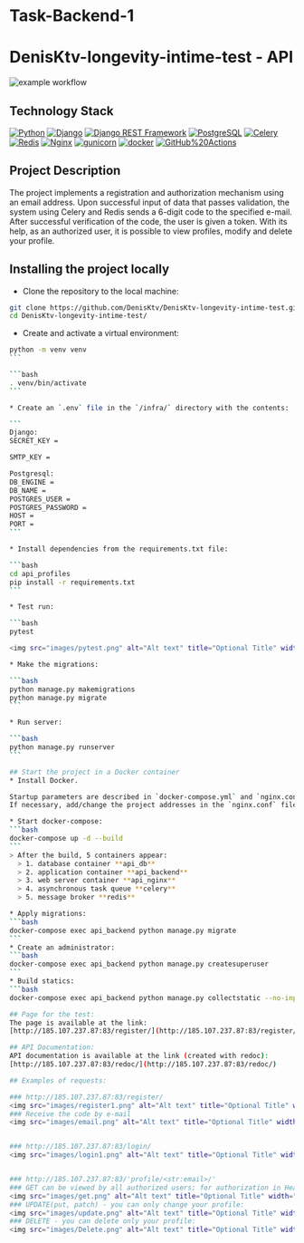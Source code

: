 # Task-Backend-1
# DenisKtv-longevity-intime-test - API

![example workflow](https://github.com/DenisKtv/DenisKtv-longevity-intime-test/actions/workflows/main.yml/badge.svg)  

## Technology Stack

[![Python](https://img.shields.io/badge/-Python-464646?style=flat-square&logo=Python)](https://www.python.org/)
[![Django](https://img.shields.io/badge/-Django-464646?style=flat-square&logo=Django)](https://www.djangoproject.com/)
[![Django REST Framework](https://img.shields.io/badge/-Django%20REST%20Framework-464646?style=flat-square&logo=django)](https://www.django-rest-framework.org/)
[![PostgreSQL](https://img.shields.io/badge/-PostgreSQL-464646?style=flat-square&logo=PostgreSQL)](https://www.postgresql.org/)
[![Celery](https://img.shields.io/badge/-Celery-464646?style=flat-square&logo=celery)](https://celeryproject.org/)
[![Redis](https://img.shields.io/badge/-Redis-464646?style=flat-square&logo=redis)](https://redis.io/)
[![Nginx](https://img.shields.io/badge/-NGINX-464646?style=flat-square&logo=NGINX)](https://nginx.org/ru/)
[![gunicorn](https://img.shields.io/badge/-gunicorn-464646?style=flat-square&logo=gunicorn)](https://gunicorn.org/)
[![docker](https://img.shields.io/badge/-Docker-464646?style=flat-square&logo=docker)](https://www.docker.com/)
[![GitHub%20Actions](https://img.shields.io/badge/-GitHub%20Actions-464646?style=flat-square&logo=GitHub%20actions)](https://github.com/features/actions)

## Project Description

The project implements a registration and authorization mechanism using an email address. Upon successful input of data that passes validation, the system using Celery and Redis sends a 6-digit code to the specified e-mail. After successful verification of the code, the user is given a token. With its help, as an authorized user, it is possible to view profiles, modify and delete your profile.

## Installing the project locally

* Clone the repository to the local machine:
```bash
git clone https://github.com/DenisKtv/DenisKtv-longevity-intime-test.git
cd DenisKtv-longevity-intime-test/
```

* Create and activate a virtual environment:

````bash
python -m venv venv
```

```bash
. venv/bin/activate
```

* Create an `.env` file in the `/infra/` directory with the contents:

```
Django:
SECRET_KEY = 

SMTP_KEY =

Postgresql:
DB_ENGINE = 
DB_NAME = 
POSTGRES_USER = 
POSTGRES_PASSWORD = 
HOST = 
PORT = 
```

* Install dependencies from the requirements.txt file:

```bash
cd api_profiles
pip install -r requirements.txt
```

* Test run:

```bash
pytest

<img src="images/pytest.png" alt="Alt text" title="Optional Title" width="300" />

* Make the migrations:

```bash
python manage.py makemigrations
python manage.py migrate
```

* Run server:

```bash
python manage.py runserver
```

## Start the project in a Docker container
* Install Docker.

Startup parameters are described in `docker-compose.yml` and `nginx.conf` files which are located in `infra/` directory.  
If necessary, add/change the project addresses in the `nginx.conf` file

* Start docker-compose:
```bash
docker-compose up -d --build
```  
> After the build, 5 containers appear:
  > 1. database container **api_db**
  > 2. application container **api_backend**
  > 3. web server container **api_nginx**
  > 4. asynchronous task queue **celery**
  > 5. message broker **redis**

* Apply migrations:
```bash
docker-compose exec api_backend python manage.py migrate
```
* Create an administrator:
```bash
docker-compose exec api_backend python manage.py createsuperuser
```
* Build statics:
```bash
docker-compose exec api_backend python manage.py collectstatic --no-input

## Page for the test:
The page is available at the link:
[http://185.107.237.87:83/register/](http://185.107.237.87:83/register/)

## API Documentation:
API documentation is available at the link (created with redoc):
[http://185.107.237.87:83/redoc/](http://185.107.237.87:83/redoc/)

## Examples of requests:

### http://185.107.237.87:83/register/
<img src="images/register1.png" alt="Alt text" title="Optional Title" width="250" /> <img src="images/register2.png" alt="Alt text" title="Optional Title" width="250" />
### Receive the code by e-mail
<img src="images/email.png" alt="Alt text" title="Optional Title" width="300" />


### http://185.107.237.87:83/login/
<img src="images/login1.png" alt="Alt text" title="Optional Title" width="300" /> <img src="images/login2.png" alt="Alt text" title="Optional Title" width="300" />


### http://185.107.237.87:83/'profile/<str:email>/'
### GET can be viewed by all authorized users; for authorization in Headers in Authorization enter 'Bearer our token':
<img src="images/get.png" alt="Alt text" title="Optional Title" width="300" />
### UPDATE(put, patch) - you can only change your profile:
<img src="images/update.png" alt="Alt text" title="Optional Title" width="300" />
### DELETE - you can delete only your profile:
<img src="images/Delete.png" alt="Alt text" title="Optional Title" width="300" />